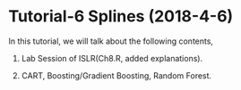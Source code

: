 # Tutorial-6 Splines (2018-4-6)
In this tutorial, we will talk about the following contents,

1. Lab Session of ISLR(Ch8.R, added explanations).

2. CART, Boosting/Gradient Boosting, Random Forest.

